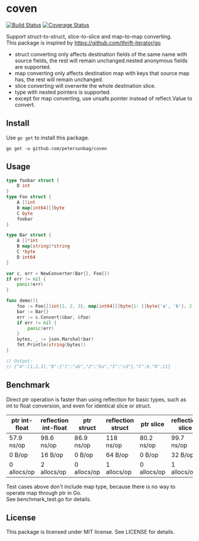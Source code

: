 # coven #

[![Build Status](https://travis-ci.org/petersunbag/coven.svg?branch=master)](https://travis-ci.org/petersunbag/coven)
[![Coverage Status](https://coveralls.io/repos/github/petersunbag/coven/badge.svg?branch=master&98)](https://coveralls.io/github/petersunbag/coven?branch=master)

Support struct-to-struct, slice-to-slice and map-to-map converting.  
This package is inspired by https://github.com/thrift-iterator/go
* struct converting only affects destination fields of the same name with source fields, the rest will remain unchanged.nested anonymous fields are supported.
* map converting only affects destination map with keys that source map has, the rest will remain unchanged.
* slice converting will overwrite the whole destination slice.
* type with nested pointers is supported.
* except for map converting, use unsafe.pointer instead of reflect.Value to convert.
## Install ##

Use `go get` to install this package.

    go get -u github.com/petersunbag/coven

## Usage ##

```go
type foobar struct {
    D int
}
type Foo struct {
    A []int
    B map[int64][]byte
    C byte
    foobar
}

type Bar struct {
    A []*int
    B map[string]*string
    C *byte
    D int64
}

var c, err = NewConverter(Bar{}, Foo{})
if err != nil {
    panic(err)
}

func demo(){
    foo := Foo{[]int{1, 2, 3}, map[int64][]byte{1: []byte{'a', 'b'}, 2: []byte{'b', 'a'}, 3: []byte{'c', 'd'}}, 6, foobar{11}}
    bar := Bar{}
    err := c.Convert(&bar, &foo)
    if err != nil {
        panic(err)
    }
    bytes, _ := json.Marshal(bar)
    fmt.Println(string(bytes))
}

// Output:
// {"A":[1,2,3],"B":{"1":"ab","2":"ba","3":"cd"},"C":6,"D":11}
```
## Benchmark ##

Direct ptr operation is faster than using reflection for basic types, such as int to float conversion, and even for identical slice or struct.

| ptr int-float | reflection int-float | ptr struct  | reflection struct | ptr slice  | reflection slice |
| ---           | ---                  | ---         | ---               | ---        | ---              |
| 57.9 ns/op    | 98.6 ns/op           | 86.9 ns/op  | 118 ns/op         | 80.2 ns/op | 99.7 ns/op       |
| 0 B/op        | 16 B/op              | 0 B/op      | 64 B/op           | 0 B/op     | 32 B/op          |
| 0 allocs/op   | 2 allocs/op          | 0 allocs/op | 1 allocs/op       | 0 allocs/op| 1 allocs/op      |

Test cases above don't include map type, because there is no way to operate map through ptr in Go.  
See benchmark_test.go for details.
## License ##

This package is licensed under MIT license. See LICENSE for details.